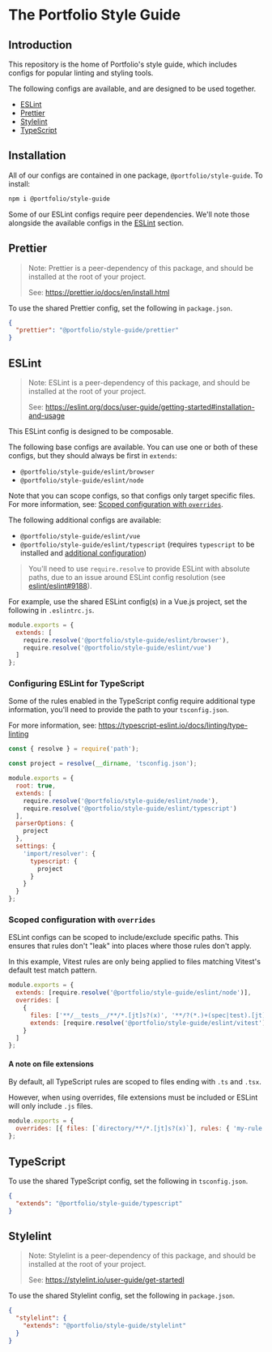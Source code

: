 # The Portfolio Style Guide

## Introduction

This repository is the home of Portfolio's style guide, which includes configs for
popular linting and styling tools.

The following configs are available, and are designed to be used together.

- [ESLint](#eslint)
- [Prettier](#prettier)
- [Stylelint](#stylelint)
- [TypeScript](#typescript)

## Installation

All of our configs are contained in one package, `@portfolio/style-guide`. To install:

```sh
npm i @portfolio/style-guide
```

Some of our ESLint configs require peer dependencies. We'll note those
alongside the available configs in the [ESLint](#eslint) section.

## Prettier

> Note: Prettier is a peer-dependency of this package, and should be installed
> at the root of your project.
>
> See: https://prettier.io/docs/en/install.html

To use the shared Prettier config, set the following in `package.json`.

```json
{
  "prettier": "@portfolio/style-guide/prettier"
}
```

## ESLint

> Note: ESLint is a peer-dependency of this package, and should be installed
> at the root of your project.
>
> See: https://eslint.org/docs/user-guide/getting-started#installation-and-usage

This ESLint config is designed to be composable.

The following base configs are available. You can use one or both of these
configs, but they should always be first in `extends`:

- `@portfolio/style-guide/eslint/browser`
- `@portfolio/style-guide/eslint/node`

Note that you can scope configs, so that configs only target specific files.
For more information, see: [Scoped configuration with `overrides`](#scoped-configuration-with-overrides).

The following additional configs are available:

- `@portfolio/style-guide/eslint/vue`
- `@portfolio/style-guide/eslint/typescript` (requires `typescript` to be installed and [additional configuration](#configuring-eslint-for-typescript))

> You'll need to use `require.resolve` to provide ESLint with absolute paths,
> due to an issue around ESLint config resolution (see
> [eslint/eslint#9188](https://github.com/eslint/eslint/issues/9188)).

For example, use the shared ESLint config(s) in a Vue.js project, set the
following in `.eslintrc.js`.

```js
module.exports = {
  extends: [
    require.resolve('@portfolio/style-guide/eslint/browser'),
    require.resolve('@portfolio/style-guide/eslint/vue')
  ]
};
```

### Configuring ESLint for TypeScript

Some of the rules enabled in the TypeScript config require additional type
information, you'll need to provide the path to your `tsconfig.json`.

For more information, see: https://typescript-eslint.io/docs/linting/type-linting

```js
const { resolve } = require('path');

const project = resolve(__dirname, 'tsconfig.json');

module.exports = {
  root: true,
  extends: [
    require.resolve('@portfolio/style-guide/eslint/node'),
    require.resolve('@portfolio/style-guide/eslint/typescript')
  ],
  parserOptions: {
    project
  },
  settings: {
    'import/resolver': {
      typescript: {
        project
      }
    }
  }
};
```

### Scoped configuration with `overrides`

ESLint configs can be scoped to include/exclude specific paths. This ensures
that rules don't "leak" into places where those rules don't apply.

In this example, Vitest rules are only being applied to files matching Vitest's
default test match pattern.

```js
module.exports = {
  extends: [require.resolve('@portfolio/style-guide/eslint/node')],
  overrides: [
    {
      files: ['**/__tests__/**/*.[jt]s?(x)', '**/?(*.)+(spec|test).[jt]s?(x)'],
      extends: [require.resolve('@portfolio/style-guide/eslint/vitest')]
    }
  ]
};
```

#### A note on file extensions

By default, all TypeScript rules are scoped to files ending with `.ts` and
`.tsx`.

However, when using overrides, file extensions must be included or ESLint will
only include `.js` files.

```js
module.exports = {
  overrides: [{ files: [`directory/**/*.[jt]s?(x)`], rules: { 'my-rule': 'off' } }]
};
```

## TypeScript

To use the shared TypeScript config, set the following in `tsconfig.json`.

```json
{
  "extends": "@portfolio/style-guide/typescript"
}
```

## Stylelint

> Note: Stylelint is a peer-dependency of this package, and should be installed
> at the root of your project.
>
> See: https://stylelint.io/user-guide/get-startedl

To use the shared Stylelint config, set the following in `package.json`.

```json
{
  "stylelint": {
    "extends": "@portfolio/style-guide/stylelint"
  }
}
```
